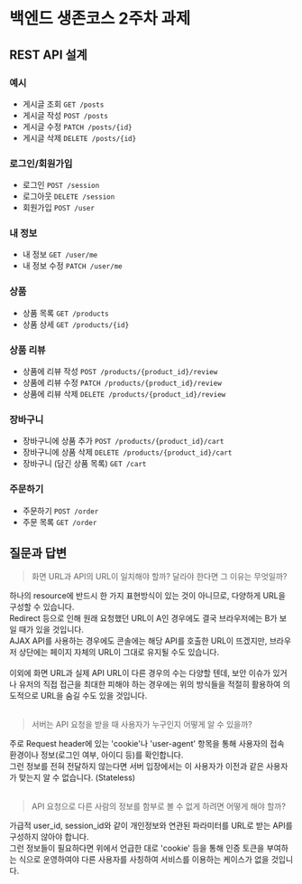 # 백엔드 생존코스 2주차 과제

## REST API 설계

### 예시

- 게시글 조회 `GET /posts`
- 게시글 작성 `POST /posts`
- 게시글 수정 `PATCH /posts/{id}`
- 게시글 삭제 `DELETE /posts/{id}`

### 로그인/회원가입

- 로그인 `POST /session`
- 로그아웃 `DELETE /session`
- 회원가입 `POST /user`

### 내 정보

- 내 정보 `GET /user/me`
- 내 정보 수정 `PATCH /user/me`

### 상품

- 상품 목록 `GET /products`
- 상품 상세 `GET /products/{id}`

### 상품 리뷰

- 상품에 리뷰 작성 `POST /products/{product_id}/review`
- 상품에 리뷰 수정 `PATCH /products/{product_id}/review`
- 상품에 리뷰 삭제 `DELETE /products/{product_id}/review`

### 장바구니

- 장바구니에 상품 추가 `POST /products/{product_id}/cart`
- 장바구니에 상품 삭제 `DELETE /products/{product_id}/cart`
- 장바구니 (담긴 상품 목록) `GET /cart`

### 주문하기

- 주문하기 `POST /order`
- 주문 목록 `GET /order`

## 질문과 답변

> 화면 URL과 API의 URL이 일치해야 할까? 달라야 한다면 그 이유는 무엇일까?


하나의 resource에 반드시 한 가지 표현방식이 있는 것이 아니므로, 다양하게 URL을 구성할 수 있습니다.
<br>
Redirect 등으로 인해 원래 요청했던 URL이 A인 경우에도 결국 브라우저에는 B가 보일 때가 있을 것입니다.
<br>
AJAX API를 사용하는 경우에도 콘솔에는 해당 API를 호출한 URL이 뜨겠지만, 브라우저 상단에는 페이지 자체의 URL이 그대로 유지될 수도 있습니다.
<br><br>
이외에 화면 URL과 실제 API URL이 다른 경우의 수는 다양할 텐데,
보안 이슈가 있거나 유저의 직접 접근을 최대한 피해야 하는 경우에는 위의 방식들을 적절히 활용하여 의도적으로 URL을 숨길 수도 있을 것입니다.
<br>
<br>

> 서버는 API 요청을 받을 때 사용자가 누구인지 어떻게 알 수 있을까?

주로 Request header에 있는 'cookie'나 'user-agent' 항목을 통해 사용자의 접속 환경이나 정보(로그인 여부, 아이디 등)를 확인합니다.
<br>그런 정보를 전혀 전달하지 않는다면 서버 입장에서는 이 사용자가 이전과 같은 사용자가 맞는지 알 수 없습니다. (Stateless)
<br>
<br>

> API 요청으로 다른 사람의 정보를 함부로 볼 수 없게 하려면 어떻게 해야 할까?

가급적 user_id, session_id와 같이 개인정보와 연관된 파라미터를 URL로 받는 API를 구성하지 않아야 합니다.
<br>그런 정보들이 필요하다면 위에서 언급한 대로 'cookie' 등을 통해 인증 토큰을 부여하는 식으로 운영하여야
다른 사용자를 사칭하여 서비스를 이용하는 케이스가 없을 것입니다.